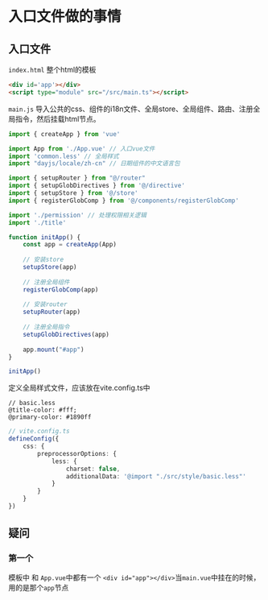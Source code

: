 # 入口文件做的事情

## 入口文件

`index.html` 整个html的模板

```html
<div id='app'></div>
<script type="module" src="/src/main.ts"></script>
```



`main.js` 导入公共的css、组件的i18n文件、全局store、全局组件、路由、注册全局指令，然后挂载html节点。

```ts
import { createApp } from 'vue'

import App from './App.vue' // 入口vue文件
import 'common.less' // 全局样式
import "dayjs/locale/zh-cn" // 日期组件的中文语言包

import { setupRouter } from "@/router"
import { setupGlobDirectives } from '@/directive'
import { setupStore } from '@/store'
import { registerGlobComp } from '@/components/registerGlobComp'

import './permission' // 处理权限相关逻辑
import './title'

function initApp() {
    const app = createApp(App)
    
    // 安装store
    setupStore(app)
    
    // 注册全局组件
    registerGlobComp(app)
    
    // 安装router
    setupRouter(app)
    
    // 注册全局指令
    setupGlobDirectives(app)
    
    app.mount("#app")
}

initApp()
```

定义全局样式文件，应该放在vite.config.ts中

```less
// basic.less
@title-color: #fff;
@primary-color: #1890ff
```

```ts
// vite.config.ts
defineConfig({
    css: {
        preprocessorOptions: {
            less: {
               	charset: false,
                additionalData: '@import "./src/style/basic.less"'
            }
        }
    }
})
```



## 疑问

### 第一个 

模板中 和 `App.vue`中都有一个 `<div id="app"></div>`当`main.vue`中挂在的时候，用的是那个`app`节点